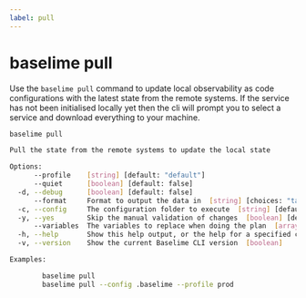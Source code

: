 ```yaml
---
label: pull
---
```


# baselime pull

Use the `baselime pull` command to update local observability as code configurations with the latest state from the remote systems. If the service has not been initialised locally yet then the cli will prompt you to select a service and download everything to your machine.

```bash :icon-terminal: terminal
baselime pull

Pull the state from the remote systems to update the local state

Options:
      --profile    [string] [default: "default"]
      --quiet      [boolean] [default: false]
  -d, --debug      [boolean] [default: false]
      --format     Format to output the data in  [string] [choices: "table", "json"] [default: "table"]
  -c, --config     The configuration folder to execute  [string] [default: ".baselime"]
  -y, --yes        Skip the manual validation of changes  [boolean] [default: false]
      --variables  The variables to replace when doing the plan  [array]
  -h, --help       Show this help output, or the help for a specified command or subcommand  [boolean]
  -v, --version    Show the current Baselime CLI version  [boolean]

Examples:

        baselime pull
        baselime pull --config .baselime --profile prod

```

